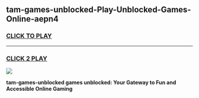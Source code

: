 
## tam-games-unblocked-Play-Unblocked-Games-Online-aepn4
<h3>
<a href="https://premium76.site?title=tam-games-unblocked&ref=25A">CLICK TO PLAY</a></h3>
<hr>

<h3>
<a href="https://premium76.site?title=tam-games-unblocked&ref=25A">CLICK 2 PLAY</a>
  
</h3>

<a href="https://premium76.site?title=tam-games-unblocked&ref=25A"><img src="https://clearcache.store/games.png"></a>


**tam-games-unblocked games unblocked: Your Gateway to Fun and Accessible Online Gaming**
